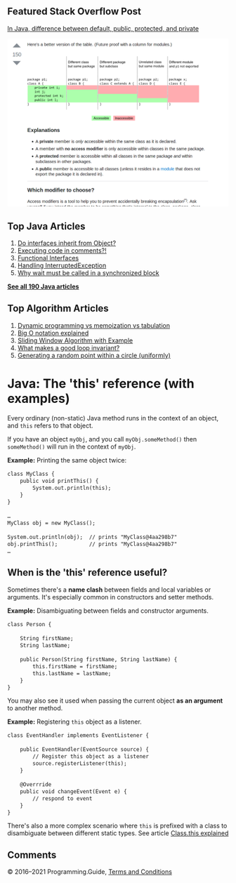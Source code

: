 



## Featured Stack Overflow Post

[In Java, difference between default, public, protected, and private](https://stackoverflow.com/a/33627846/276052)

[<img src="../images/so-featured-33627846.png" alt="StackOverflow screenshot thumbnail" class="screenshot" />](https://stackoverflow.com/a/33627846/276052)



## Top Java Articles

1.  [Do interfaces inherit from Object?](do-interfaces-inherit-from-object.html)
2.  [Executing code in comments?!](executing-code-in-comments.html)
3.  [Functional Interfaces](functional-interfaces.html)
4.  [Handling InterruptedException](handling-interrupted-exceptions.html)
5.  [Why wait must be called in a synchronized block](why-wait-must-be-in-synchronized.html)

[**See all 190 Java articles**](index.html)

## Top Algorithm Articles

1.  [Dynamic programming vs memoization vs tabulation](../dynamic-programming-vs-memoization-vs-tabulation.html)
2.  [Big O notation explained](../big-o-notation-explained.html)
3.  [Sliding Window Algorithm with Example](../sliding-window-example.html)
4.  [What makes a good loop invariant?](../what-makes-a-good-loop-invariant.html)
5.  [Generating a random point within a circle (uniformly)](../random-point-within-circle.html)

# Java: The 'this' reference (with examples)

Every ordinary (non-static) Java method runs in the context of an object, and `this` refers to that object.

If you have an object `myObj`, and you call `myObj.someMethod()` then `someMethod()` will run in the context of `myObj`.

**Example:** Printing the same object twice:

    class MyClass {
        public void printThis() {
            System.out.println(this);
        }
    }

    …
    MyClass obj = new MyClass();

    System.out.println(obj);  // prints "MyClass@4aa298b7"
    obj.printThis();          // prints "MyClass@4aa298b7"
    …

## When is the 'this' reference useful?

Sometimes there's a **name clash** between fields and local variables or arguments. It's especially common in constructors and setter methods.

**Example:** Disambiguating between fields and constructor arguments.

    class Person {

        String firstName;
        String lastName;

        public Person(String firstName, String lastName) {
            this.firstName = firstName;
            this.lastName = lastName;
        }
    }

You may also see it used when passing the current object **as an argument** to another method.

**Example:** Registering `this` object as a listener.

    class EventHandler implements EventListener {

        public EventHandler(EventSource source) {
            // Register this object as a listener
            source.registerListener(this);
        }

        @Overrride
        public void changeEvent(Event e) {
            // respond to event
        }
    }

There's also a more complex scenario where `this` is prefixed with a class to disambiguate between different static types. See article [Class.this explained](class-this.html)

## Comments



© 2016–2021 Programming.Guide, [Terms and Conditions](../terms-and-conditions.html)
